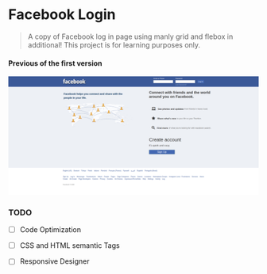 # Facebook Login

> A copy of Facebook log in page using manly grid and flebox in additional! This project is for learning purposes only.


#### Previous of the first version

[![alt text](./img/final-version.png)](https://bidodev.github.io/fb-login/)

### TODO

- [ ] Code Optimization
- [ ] CSS and HTML semantic Tags
- [ ] Responsive Designer

